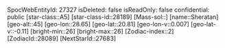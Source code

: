 ﻿---
location: [20.81,28.65,45]
type: Station
tags:
- astro/Star

---
SpocWebEntityId: 27327
isDeleted: false
isReadOnly: false
confidential: public
[star-class::A5]
[star-class-id::28189]
[Mass-sol::]
[name::Sheratan]
[geo-alt::45]
[geo-lon::28.65]
[geo-lat::20.81]
[geo-lon-v::0.007]
[geo-lat-v::-0.11]
[bright-min::26]
[bright-max::26]
[Zodiac-index::2]
[ZodiacId::28089]
[NextStarId::27683]

